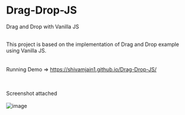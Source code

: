 # Drag-Drop-JS
Drag and Drop with Vanilla JS <br/><br/>

This project is based on the implementation of Drag and Drop example using Vanilla JS. <br/><br/><br/>
Running Demo => https://shivamjain1.github.io/Drag-Drop-JS/   <br/><br/><br/>

Screenshot attached <br/><br/>
![image](https://user-images.githubusercontent.com/28086341/102108148-91da9e80-3e58-11eb-9b0c-640976f7217d.png)
